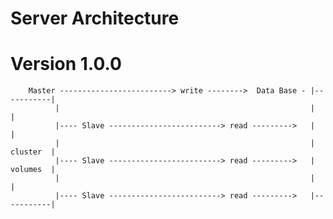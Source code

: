 # Server Architecture

# Version 1.0.0

           
        Master -------------------------> write -------->  Data Base - |-----------|
              |                                                        |           |
              |---- Slave -------------------------> read --------->   |           |
              |                                                        |  cluster  |
              |---- Slave -------------------------> read --------->   |  volumes  |
              |                                                        |           |
              |---- Slave -------------------------> read --------->   |-----------|

